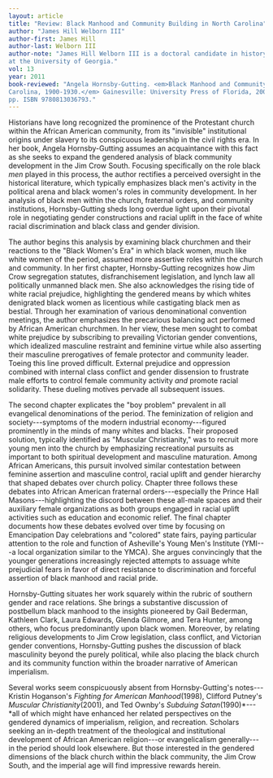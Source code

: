 ```yaml
---
layout: article
title: "Review: Black Manhood and Community Building in North Carolina"
author: "James Hill Welborn III"
author-first: James Hill
author-last: Welborn III
author-note: "James Hill Welborn III is a doctoral candidate in history
at the University of Georgia."
vol: 13
year: 2011
book-reviewed: "Angela Hornsby-Gutting. <em>Black Manhood and Community Building in North
Carolina, 1900-1930.</em> Gainesville: University Press of Florida, 2009. 244
pp. ISBN 9780813036793."
---
```


Historians have long recognized the prominence of the Protestant church
within the African American community, from its "invisible"
institutional origins under slavery to its conspicuous leadership in the
civil rights era. In her book, Angela Hornsby-Gutting assumes an
acquaintance with this fact as she seeks to expand the gendered analysis
of black community development in the Jim Crow South. Focusing
specifically on the role black *men* played in this process, the author
rectifies a perceived oversight in the historical literature, which
typically emphasizes black men's activity in the political arena and
black women's roles in community development. In her analysis of black
men within the church, fraternal orders, and community institutions,
Hornsby-Gutting sheds long overdue light upon their pivotal role in
negotiating gender constructions and racial uplift in the face of white
racial discrimination and black class and gender division.

The author begins this analysis by examining black churchmen and their
reactions to the "Black Women's Era" in which black women, much like
white women of the period, assumed more assertive roles within the
church and community. In her first chapter, Hornsby-Gutting recognizes
how Jim Crow segregation statutes, disfranchisement legislation, and
lynch law all politically unmanned black men. She also acknowledges the
rising tide of white racial prejudice, highlighting the gendered means
by which whites denigrated black women as licentious while castigating
black men as bestial. Through her examination of various denominational
convention meetings, the author emphasizes the precarious balancing act
performed by African American churchmen. In her view, these men sought
to combat white prejudice by subscribing to prevailing Victorian gender
conventions, which idealized masculine restraint and feminine virtue
while also asserting their masculine prerogatives of female protector
and community leader. Toeing this line proved difficult. External
prejudice and oppression combined with internal class conflict and
gender dissension to frustrate male efforts to control female community
activity *and* promote racial solidarity. These dueling motives pervade
all subsequent issues.

The second chapter explicates the "boy problem" prevalent in all
evangelical denominations of the period. The feminization of religion
and society---symptoms of the modern industrial economy---figured
prominently in the minds of many whites and blacks. Their proposed
solution, typically identified as "Muscular Christianity," was to
recruit more young men into the church by emphasizing recreational
pursuits as important to both spiritual development and masculine
maturation. Among African Americans, this pursuit involved similar
contestation between feminine assertion and masculine control, racial
uplift and gender hierarchy that shaped debates over church policy.
Chapter three follows these debates into African American fraternal
orders---especially the Prince Hall Masons---highlighting the discord
between these all-male spaces and their auxiliary female organizations
as both groups engaged in racial uplift activities such as education and
economic relief. The final chapter documents how these debates evolved
over time by focusing on Emancipation Day celebrations and "colored"
state fairs, paying particular attention to the role and function of
Asheville's Young Men's Institute (YMI---a local organization similar to
the YMCA). She argues convincingly that the younger generations
increasingly rejected attempts to assuage white prejudicial fears in
favor of direct resistance to discrimination and forceful assertion of
black manhood and racial pride.

Hornsby-Gutting situates her work squarely within the rubric of southern
gender and race relations. She brings a substantive discussion of
postbellum black manhood to the insights pioneered by Gail Bederman,
Kathleen Clark, Laura Edwards, Glenda Gilmore, and Tera Hunter, among
others, who focus predominantly upon black women. Moreover, by relating
religious developments to Jim Crow legislation, class conflict, and
Victorian gender conventions, Hornsby-Gutting pushes the discussion of
black masculinity beyond the purely political, while also placing the
black church and its community function within the broader narrative of
American imperialism.

Several works seem conspicuously absent from Hornsby-Gutting's
notes---Kristin Hoganson's *Fighting for American Manhood*(1998), Clifford
Putney's *Muscular Christianity*(2001), and Ted Ownby's *Subduing
Satan*(1990)*---*all of which might have enhanced her related perspectives
on the gendered dynamics of imperialism, religion, and recreation.
Scholars seeking an in-depth treatment of the theological and
institutional development of African American religion---or evangelicalism
generally---in the period should look elsewhere. But those interested in
the gendered dimensions of the black church within the black community,
the Jim Crow South, and the imperial age will find impressive rewards
herein.
